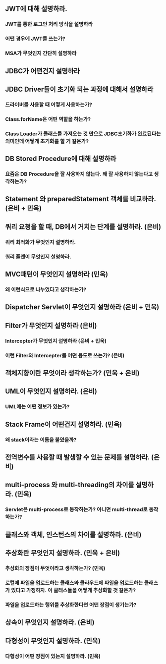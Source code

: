 ## JWT에 대해 설명하라. 

### JWT를 통한 로그인 처리 방식을 설명하라 

### 어떤 경우에 JWT를 쓰는가?

### MSA가 무엇인지 간단히 설명하라

## JDBC가 어떤건지 설명하라 

## JDBC Driver들이 초기화 되는 과정에 대해서 설명하라 

### 드라이버를 사용할 때 어떻게 사용하는가?

### Class.forName은 어떤 역할을 하는가?

### Class Loader가 클래스를 가져오는 것 만으로 JDBC초기화가 완료된다는 의미인데 어떻게 초기화를 할 거 같은가?

## DB Stored Procedure에 대해 설명하라 

### 요즘은 DB Procedure을 잘 사용하지 않는다. 왜 잘 사용하지 않는다고 생각하는가?

## Statement 와 preparedStatement 객체를 비교하라. (은비 + 민욱)

## 쿼리 요청을 할 때, DB에서 거치는 단계를 설명하라. (은비)

### 쿼리 최적화가 무엇인지 설명하라.

### 쿼리 플랜이 무엇인지 설명하라.

## MVC패턴이 무엇인지 설명하라 (민욱)

### 왜 이런식으로 나누었다고 생각하는가?

## Dispatcher Servlet이 무엇인지 설명하라 (은비 + 민욱)

## Filter가 무엇인지 설명하라 (은비)

### Intercepter가 무엇인지 설명하라 (은비 + 민욱)

### 이런 Filter와 Intercepter를 어떤 용도로 쓰는가? (은비)

## 객체지향이란 무엇이라 생각하는가? (민욱 + 은비)

## UML이 무엇인지 설명하라. (은비)

### UML에는 어떤 정보가 있는가?

## Stack Frame이 어떤건지 설명하라. (민욱)

### 왜 stack이라는 이름을 붙였을까?

## 전역변수를 사용할 때 발생할 수 있는 문제를 설명하라. (은비)

## multi-process 와 multi-threading의 차이를 설명하라. (민욱)

### Servlet은 multi-process로 동작하는가? 아니면 multi-thread로 동작하는가?

## 클래스와 객체, 인스턴스의 차이를 설명하라. (은비)

## 추상화란 무엇인지 설명하라. (민욱 + 은비)

### 추상화의 장점이 무엇이라고 생각하는가? (민욱)

### 로컬에 파일을 업로드하는 클래스와 클라우드에 파일을 업로드하는 클래스가 있다고 가정하자. 이 클래스들을 어떻게 추상화할 것 같은가?

### 파일을 업로드하는 행위를 추상화한다면 어떤 장점이 생기는가?

## 상속이 무엇인지 설명하라. (은비)

## 다형성이 무엇인지 설명하라. (민욱)

### 다형성이 어떤 장점이 있는지 설명하라. (민욱)
